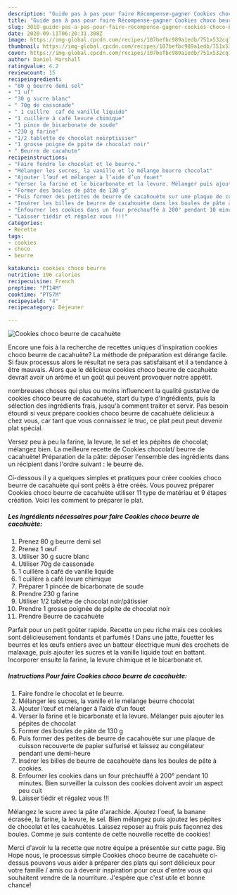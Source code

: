 ```yaml
---
description: "Guide pas à pas pour faire Récompense-gagner Cookies choco beurre de cacahuète"
title: "Guide pas à pas pour faire Récompense-gagner Cookies choco beurre de cacahuète"
slug: 3010-guide-pas-a-pas-pour-faire-recompense-gagner-cookies-choco-beurre-de-cacahuete
date: 2020-09-11T06:20:31.308Z
image: https://img-global.cpcdn.com/recipes/107befbc989a1edb/751x532cq70/cookies-choco-beurre-de-cacahuete-photo-principale-de-la-recette.jpg
thumbnail: https://img-global.cpcdn.com/recipes/107befbc989a1edb/751x532cq70/cookies-choco-beurre-de-cacahuete-photo-principale-de-la-recette.jpg
cover: https://img-global.cpcdn.com/recipes/107befbc989a1edb/751x532cq70/cookies-choco-beurre-de-cacahuete-photo-principale-de-la-recette.jpg
author: Daniel Marshall
ratingvalue: 4.2
reviewcount: 15
recipeingredient:
- "80 g beurre demi sel"
- "1 uf"
- "30 g sucre blanc"
- " 70g de cassonade"
- " 1 cuillre  caf de vanille liquide"
- "1 cuillère à café levure chimique"
- "1 pince de bicarbonate de soude"
- "230 g farine"
- "1/2 tablette de chocolat noirptissier"
- "1 grosse poigne de ppite de chocolat noir"
- " Beurre de cacahute"
recipeinstructions:
- "Faire fondre le chocolat et le beurre."
- "Mélanger les sucres, la vanille et le mélange beurre chocolat"
- "Ajouter l’œuf et mélanger à l’aide d’un fouet"
- "Verser la farine et le bicarbonate et la levure. Mélanger puis ajouter les pépites de chocolat"
- "Former des boules de pâte de 130 g"
- "Puis former des petites de beurre de cacahouète sur une plaque de cuisson recouverte de papier sulfurisé et laissez au congélateur pendant une demi-heure"
- "Insérer les billes de beurre de cacahouète dans les boules de pâte à cookies."
- "Enfourner les cookies dans un four préchauffé à 200° pendant 10 minutes. Bien surveiller la cuisson des cookies doivent avoir un aspect peu cuit"
- "Laisser tiédir et régalez vous !!!"
categories:
- Recette
tags:
- cookies
- choco
- beurre

katakunci: cookies choco beurre 
nutrition: 196 calories
recipecuisine: French
preptime: "PT14M"
cooktime: "PT57M"
recipeyield: "4"
recipecategory: Déjeuner

---
```



![Cookies choco beurre de cacahuète](https://img-global.cpcdn.com/recipes/107befbc989a1edb/751x532cq70/cookies-choco-beurre-de-cacahuete-photo-principale-de-la-recette.jpg)

Encore une fois à la recherche de recettes uniques d'inspiration cookies choco beurre de cacahuète? La méthode de préparation est dérange facile. Si faux processus alors le résultat ne sera pas satisfaisant et il a tendance à être mauvais. Alors que le délicieux cookies choco beurre de cacahuète devrait avoir un arôme et un goût qui peuvent provoquer notre appétit.

nombreuses choses qui plus ou moins influencent la qualité gustative de cookies choco beurre de cacahuète, start du type d'ingrédients, puis la sélection des ingrédients frais, jusqu'à comment traiter et servir. Pas besoin étourdi si veux prépare cookies choco beurre de cacahuète délicieux à chez vous, car tant que vous connaissez le truc, ce plat peut peut devenir plat spécial.

Versez peu à peu la farine, la levure, le sel et les pépites de chocolat; mélangez bien. La meilleure recette de Cookies chocolat/ beurre de cacahuète! Préparation de la pâte: déposer l&#39;ensemble des ingrédients dans un récipient dans l&#39;ordre suivant : le beurre de.


Ci-dessous il y a quelques simples et pratiques pour créer cookies choco beurre de cacahuète qui sont prêts à être créés. Vous pouvez préparer Cookies choco beurre de cacahuète utiliser 11 type de matériau et 9 étapes création. Voici les comment to préparer le plat.

<!--inarticleads1-->

##### Les ingrédients nécessaires pour faire Cookies choco beurre de cacahuète:

1. Prenez 80 g beurre demi sel
1. Prenez 1 œuf
1. Utiliser 30 g sucre blanc
1. Utiliser  70g de cassonade
1.   1 cuillère à café de vanille liquide
1.  1 cuillère à café levure chimique
1. Préparer 1 pincée de bicarbonate de soude
1. Prendre 230 g farine
1. Utiliser 1/2 tablette de chocolat noir/pâtissier
1. Prendre 1 grosse poignée de pépite de chocolat noir
1. Prendre  Beurre de cacahuète


Parfait pour un petit goûter rapide. Recette un peu riche mais ces cookies sont délicieusement fondants et parfumés ! Dans une jatte, fouetter les beurres et les œufs entiers avec un batteur électrique muni des crochets de malaxage, puis ajouter les sucres et la vanille liquide tout en battant. Incorporer ensuite la farine, la levure chimique et le bicarbonate et. 

<!--inarticleads2-->

##### Instructions Pour faire Cookies choco beurre de cacahuète:

1. Faire fondre le chocolat et le beurre.
1. Mélanger les sucres, la vanille et le mélange beurre chocolat
1. Ajouter l’œuf et mélanger à l’aide d’un fouet
1. Verser la farine et le bicarbonate et la levure. Mélanger puis ajouter les pépites de chocolat
1. Former des boules de pâte de 130 g
1. Puis former des petites de beurre de cacahouète sur une plaque de cuisson recouverte de papier sulfurisé et laissez au congélateur pendant une demi-heure
1. Insérer les billes de beurre de cacahouète dans les boules de pâte à cookies.
1. Enfourner les cookies dans un four préchauffé à 200° pendant 10 minutes. Bien surveiller la cuisson des cookies doivent avoir un aspect peu cuit
1. Laisser tiédir et régalez vous !!!


Mélangez le sucre avec la pâte d&#39;arachide. Ajoutez l&#39;oeuf, la banane écrasée, la farine, la levure, le sel. Bien mélangez puis ajoutez les pépites de chocolat et les cacahuètes. Laissez reposer au frais puis façonnez des boules. Comme je suis contente de cette nouvelle recette de cookies! 


Merci d'avoir lu la recette que notre équipe a présentée sur cette page. Big Hope nous, le processus simple Cookies choco beurre de cacahuète ci-dessus pouvons vous aider à préparer des plats qui sont délicieux pour votre famille / amis ou à devenir inspiration pour ceux d'entre vous qui souhaitent vendre de la nourriture. J'espère que c'est utile et bonne chance!
